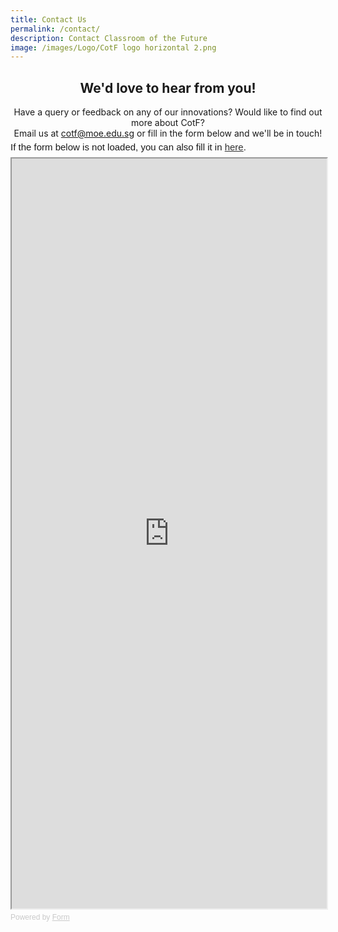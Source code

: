 ```yaml
---
title: Contact Us
permalink: /contact/
description: Contact Classroom of the Future
image: /images/Logo/CotF logo horizontal 2.png
---
```

<center><h2>We'd love to hear from you!</h2></center>

<center>Have a query or feedback on any of our innovations? Would like to find out more about CotF?</center>
<center>Email us at <a href="mailto:cotf@moe.edu.sg">cotf@moe.edu.sg</a> or fill in the form below and we'll be in touch!</center>

<div style="font-family: Sans-Serif; font-size: 15px; color: #000; opacity: 0.9; padding-top: 5px; padding-bottom: 8px;"> If the form below is not loaded, you can also fill it in <a href="https://form.gov.sg/6361dd34be44fe00120b0535">here</a>. </div>  <iframe style="width: 100%; height: 1200px" src="https://form.gov.sg/6361dd34be44fe00120b0535" id="iframe"></iframe> <div style="font-family: Sans-Serif; font-size: 12px; color: #999; opacity: 0.5; padding-top: 5px;"> Powered by <a style="color: #999" href="https://form.gov.sg">Form</a> </div>